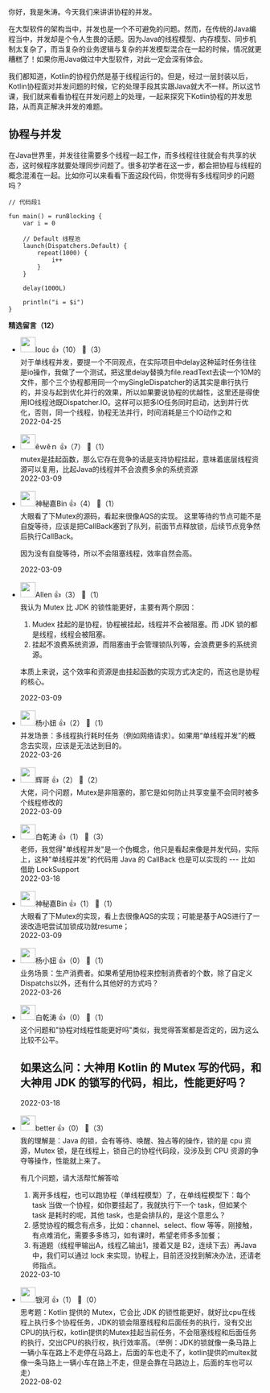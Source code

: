 你好，我是朱涛。今天我们来讲讲协程的并发。

在大型软件的架构当中，并发也是一个不可避免的问题。然而，在传统的Java编程当中，并发却是个令人生畏的话题。因为Java的线程模型、内存模型、同步机制太复杂了，而当复杂的业务逻辑与复杂的并发模型混合在一起的时候，情况就更糟糕了！如果你用Java做过中大型软件，对此一定会深有体会。

我们都知道，Kotlin的协程仍然是基于线程运行的。但是，经过一层封装以后，Kotlin协程面对并发问题的时候，它的处理手段其实跟Java就大不一样。所以这节课，我们就来看看协程在并发问题上的处理，一起来探究下Kotlin协程的并发思路，从而真正解决并发的难题。

## 协程与并发

在Java世界里，并发往往需要多个线程一起工作，而多线程往往就会有共享的状态，这时候程序就要处理同步问题了。很多初学者在这一步，都会把协程与线程的概念混淆在一起。比如你可以来看看下面这段代码，你觉得有多线程同步的问题吗？

```plain
// 代码段1

fun main() = runBlocking {
    var i = 0

    // Default 线程池
    launch(Dispatchers.Default) {
        repeat(1000) {
            i++
        }
    }

    delay(1000L)

    println("i = $i")
}
```
<div><strong>精选留言（12）</strong></div><ul>
<li><img src="https://static001.geekbang.org/account/avatar/00/29/a1/31/ca97e229.jpg" width="30px"><span>louc</span> 👍（10） 💬（3）<div>对于单线程并发，要提一个不同观点，在实际项目中delay这种延时任务往往是io操作，我做了一个测试，把这里delay替换为file.readText去读一个10M的文件，那个三个协程都用同一个mySingleDispatcher的话其实是串行执行的，并没与起到优化并行的效果，所以如果要说协程的优越性，这里还是得使用IO线程池既Dispatcher.IO。这样可以把多IO任务同时启动，达到并行优化，否则，同一个线程，协程无法并行，时间消耗是三个IO动作之和</div>2022-04-25</li><br/><li><img src="https://static001.geekbang.org/account/avatar/00/10/46/d3/e25d104a.jpg" width="30px"><span>êｗěｎ</span> 👍（7） 💬（1）<div>mutex是挂起函数，那么它存在竞争的话是支持协程挂起，意味着底层线程资源可以复用，比起Java的线程并不会浪费多余的系统资源</div>2022-03-09</li><br/><li><img src="https://static001.geekbang.org/account/avatar/00/2b/ee/8c/06f3aef0.jpg" width="30px"><span>神秘嘉Bin</span> 👍（4） 💬（1）<div>大眼看了下Mutex的源码，看起来很像AQS的实现。
这里等待的节点可能不是自旋等待，应该是把CallBack塞到了队列，前面节点释放锁，后续节点竞争然后执行CallBack。

因为没有自旋等待，所以不会阻塞线程，效率自然会高。</div>2022-03-09</li><br/><li><img src="https://static001.geekbang.org/account/avatar/00/11/33/8a/f7a3d5e6.jpg" width="30px"><span>Allen</span> 👍（3） 💬（1）<div>我认为 Mutex  比 JDK 的锁性能更好，主要有两个原因：

1. Mudex 挂起的是协程，协程被挂起，线程并不会被阻塞。而 JDK 锁的都是线程，线程会被阻塞。
2. 挂起不浪费系统资源，而阻塞由于会管理锁队列等，会浪费更多的系统资源。

本质上来说，这个效率和资源是由挂起函数的实现方式决定的，而这也是协程的核心。</div>2022-03-09</li><br/><li><img src="https://static001.geekbang.org/account/avatar/00/19/4a/5a/14eb7973.jpg" width="30px"><span>杨小妞</span> 👍（2） 💬（1）<div>并发场景：多线程执行耗时任务（例如网络请求）。如果用“单线程并发”的概念去实现，应该是无法达到目的。</div>2022-03-26</li><br/><li><img src="" width="30px"><span>辉哥</span> 👍（2） 💬（2）<div>大佬，问个问题，Mutex是非阻塞的，那它是如何防止共享变量不会同时被多个线程修改的</div>2022-03-09</li><br/><li><img src="https://static001.geekbang.org/account/avatar/00/14/71/c1/cbc55e06.jpg" width="30px"><span>白乾涛</span> 👍（1） 💬（3）<div>老师，我觉得&quot;单线程并发&quot;是一个伪概念，他只是看起来像是并发代码，实际上，这种&quot;单线程并发&quot;的代码用 Java 的 CallBack 也是可以实现的 --- 比如借助 LockSupport</div>2022-03-18</li><br/><li><img src="https://static001.geekbang.org/account/avatar/00/2b/ee/8c/06f3aef0.jpg" width="30px"><span>神秘嘉Bin</span> 👍（1） 💬（1）<div>大眼看了下Mutex的实现，看上去很像AQS的实现；可能是基于AQS进行了一波改造吧尝试加锁成功就resume；</div>2022-03-09</li><br/><li><img src="https://static001.geekbang.org/account/avatar/00/19/4a/5a/14eb7973.jpg" width="30px"><span>杨小妞</span> 👍（0） 💬（1）<div>业务场景：生产消费者。如果希望用协程来控制消费者的个数，除了自定义Dispatchs以外，还有什么其他好的方式吗？</div>2022-03-26</li><br/><li><img src="https://static001.geekbang.org/account/avatar/00/14/71/c1/cbc55e06.jpg" width="30px"><span>白乾涛</span> 👍（0） 💬（1）<div>这个问题和&quot;协程对线程性能更好吗&quot;类似，我觉得答案都是否定的，因为这么比较不公平。

如果这么问：大神用 Kotlin 的 Mutex 写的代码，和大神用 JDK 的锁写的代码，相比，性能更好吗？</div>2022-03-18</li><br/><li><img src="https://static001.geekbang.org/account/avatar/00/11/d6/a7/ac23f5a6.jpg" width="30px"><span>better</span> 👍（0） 💬（3）<div>我的理解是：Java 的锁，会有等待、唤醒、独占等的操作，锁的是 cpu 资源，Mutex 锁，是在线程上，锁自己的协程代码段，没涉及到 CPU 资源的争夺等操作，性能就上来了。
-----------------
有几个问题，请大活帮忙解答哈
1. 离开多线程，也可以跑协程（单线程模型）了，在单线程模型下：每个 task 当做一个协程，如你要挂起了，我就执行下一个 task，但如某个 task 是耗时的呢，其他 task，也是会排队的，是这个意思么？
2. 感觉协程的概念有点多，比如：channel、select、flow 等等，刚接触，有点难消化，需要多多练习，如有课时，希望老师多多加餐；
3. 有道题（线程甲输出A，线程乙输出1，接着又是 B2，连续下去）再Java中，我们可以通过 lock 来实现，协程上，目前还没找到解决办法，还请老师指点。</div>2022-03-10</li><br/><li><img src="https://static001.geekbang.org/account/avatar/00/1b/0e/8d/d8f3298d.jpg" width="30px"><span>银河</span> 👍（1） 💬（0）<div>思考题：Kotlin 提供的 Mutex，它会比 JDK 的锁性能更好，就好比cpu在线程上执行多个协程任务，JDK的锁会阻塞线程和后面任务的执行，没有交出CPU的执行权，kotlin提供的Mutex挂起当前任务，不会阻塞线程和后面任务的执行，交出CPU的执行权，执行效率高。（举例：JDK的锁就像一条马路上一辆小车在路上不走停在马路上，后面的车也走不了，kotlin提供的multex就像一条马路上一辆小车在路上不走，但是会靠在马路边上，后面的车也可以走）</div>2022-08-02</li><br/>
</ul>